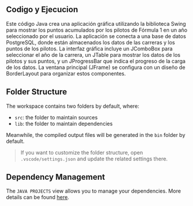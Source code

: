 ## Codigo y Ejecucion

Este código Java crea una aplicación gráfica utilizando la biblioteca Swing para mostrar los puntos acumulados por los pilotos de Fórmula 1 en un año seleccionado por el usuario. La aplicación se conecta a una base de datos PostgreSQL, donde están almacenados los datos de las carreras y los puntos de los pilotos. La interfaz gráfica incluye un JComboBox para seleccionar el año de la carrera, un JTable para mostrar los datos de los pilotos y sus puntos, y un JProgressBar que indica el progreso de la carga de los datos. La ventana principal (JFrame) se configura con un diseño de BorderLayout para organizar estos componentes.
## Folder Structure

The workspace contains two folders by default, where:

- `src`: the folder to maintain sources
- `lib`: the folder to maintain dependencies

Meanwhile, the compiled output files will be generated in the `bin` folder by default.

> If you want to customize the folder structure, open `.vscode/settings.json` and update the related settings there.

## Dependency Management

The `JAVA PROJECTS` view allows you to manage your dependencies. More details can be found [here](https://github.com/microsoft/vscode-java-dependency#manage-dependencies).
